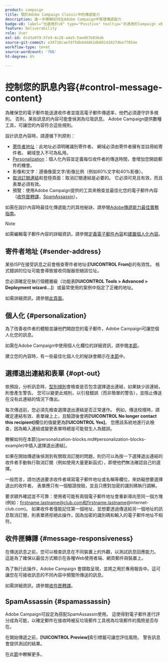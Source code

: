 ```yaml
---
product: campaign
title: 關於Adobe Campaign Classic中的傳遞能力
description: 進一步瞭解如何在Adobe Campaign中管理傳遞能力
badge-v8: label="也適用於v8" type="Positive" tooltip="亦適用於Campaign v8"
feature: Deliverability
role: User
exl-id: dcd3a9f9-5fe9-4c28-a4a5-5aed67b036ab
source-git-commit: e34718caefdf5db4ddd61db601420274be77054e
workflow-type: tm+mt
source-wordcount: '766'
ht-degree: 6%

---
```


# 控制您的訊息內容{#control-message-content}


為確保您的電子郵件能送達收件者並提高電子郵件傳遞率，他們必須遵守許多規則。 否則，某些訊息的內容可能會偵測為垃圾訊息。 Adobe Campaign提供數種工具，可讓您的內容符合這些規則。

設計訊息內容時，請遵循下列原則：

* [寄件者地址](#sender-address)：此地址必須明確識別寄件者。 網域必須由寄件者擁有並註冊給寄件者。 網域登入不可為私用。
* [Personalization](#personalization)：個人化內容並定義每位收件者的傳送時間，會增加您開啟郵件的機會。
* 影像和文字：遵循像面文字/影像比例（例如60%文字和40%影像）。
* [取消訂閱連結](#opt-out)和登陸頁面：取消訂閱連結是必要的。 它必須可見且有效，而且表單必須有效。
* 預覽：使用Adobe Campaign提供的工具來檢查並最佳化您的電子郵件內容（[收件匣轉譯](#message-responsiveness)，[SpamAssassin](#spamassassin)）。

如需在設計內容時最佳化傳遞能力的其他秘訣，請參閱[Adobe傳遞能力最佳實務指南](https://experienceleague.adobe.com/docs/deliverability-learn/deliverability-best-practice-guide/content-best-practices-for-optimal-delivery.html)。

>[!NOTE]
>
>如需編輯電子郵件內容的詳細資訊，請參閱[定義電子郵件內容](defining-the-email-content.md)和[建置個人化內容](design-and-personalize.md)。

## 寄件者地址 {#sender-address}

某些ISP在接受訊息之前會檢查寄件者地址(**[!UICONTROL From]**)的有效性。 格式錯誤的位址可能會導致接收伺服器拒絕該位址。

您必須確定在執行個體層級（功能表&#x200B;**[!UICONTROL Tools > Advanced > Deployment wizard...]**）或最常使用的案例中指定了正確的地址。

如需詳細資訊，請參閱[此頁面](defining-the-email-content.md)。

## 個人化 {#personalization}

為了改善收件者的體驗並讓他們開啟您的電子郵件，Adobe Campaign可讓您個人化您的訊息。

如需在Adobe Campaign中使用個人化欄位的詳細資訊，請參閱[本節](personalization-fields.md)。

建立您的內容時，有一些最佳化個人化的秘訣會顯示在[本節](design-and-personalize.md#optimize-personalization)中。

## 選擇退出連結和表單 {#opt-out}

依預設，分析訊息時，[型別規則](steps-validating-the-delivery.md#validation-process-with-typologies)會檢查是否包含選擇退出連結，如果缺少該連結，則會產生警告。 您可以變更此規則，以引發錯誤（而非簡單的警告），並阻止傳送在沒有此連結的情況下傳出。

每次傳送前，您必須先檢查選擇退出連結是否正常運作。 例如，傳送校樣時，請確定連結有效、表單線上上，且驗證後會將&#x200B;**[!UICONTROL No longer contact this recipient]**&#x200B;欄位的值變更為&#x200B;**[!UICONTROL Yes]**。 您應該系統地進行此檢查，因為輸入連結或變更表單時總是可能發生人為錯誤。

瞭解如何在本節](personalization-blocks.md#personalization-blocks-example)中插入選擇退出連結[。

如果在開始傳遞後偵測到有關取消訂閱的問題，則仍可以為按一下選擇退出連結的收件者手動執行取消訂閱（例如使用大量更新函式），即使他們無法確認自己的選擇。

一般而言，請勿透過要求收件者填寫電子郵件地址或名稱等欄位，來妨礙想要選擇退出的收件者。 表單應只有一個驗證按鈕，並且只應對加密的識別碼執行調解。

要求額外確認並不可靠：使用者可能有兩個電子郵件地址會重新導向至同一個方塊(例如：firstname.lastname@club.com和firstname.lastname@internet-club.com)。 如果收件者僅能記住第一個地址，並想要透過傳送給另一個地址的訊息取消訂閱，則表單將拒絕此操作，因為加密的識別碼和輸入的電子郵件地址不相符。

## 收件匣轉譯 {#message-responsiveness}

在傳送訊息之前，您可以檢查訊息在不同裝置上的外觀，以測試訊息回應能力。 這是為了確保以最佳方式顯示在各種Web使用者端、網頁郵件與裝置上。

為了執行此操作，Adobe Campaign 會擷取呈現，並將之用於專用報告中。這可讓您在可接收訊息的不同內容中預覽所傳送的訊息。

如需詳細資訊，請參閱[收件匣轉譯](inbox-rendering.md)。

## SpamAssassin {#spamassassin}

Adobe Campaign可設定為搭配SpamAssassin使用。 這使得對電子郵件進行評分成為可能，以確定郵件在接收時被反垃圾郵件工具視為垃圾郵件的風險是否存在。

在開始傳遞之前，**[!UICONTROL Preview]**&#x200B;索引標籤可讓您評估風險。 警告訊息會提供測試的結果。

在此[節](spamassassin.md)中瞭解更多。
